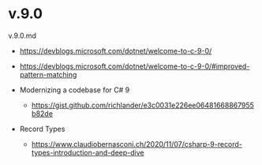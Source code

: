 # v.9.0

v.9.0.md

*   https://devblogs.microsoft.com/dotnet/welcome-to-c-9-0/

*   https://devblogs.microsoft.com/dotnet/welcome-to-c-9-0/#improved-pattern-matching

*   Modernizing a codebase for C# 9

    *   https://gist.github.com/richlander/e3c0031e226ee06481668867955b82de
        
*   Record Types

    *   https://www.claudiobernasconi.ch/2020/11/07/csharp-9-record-types-introduction-and-deep-dive





